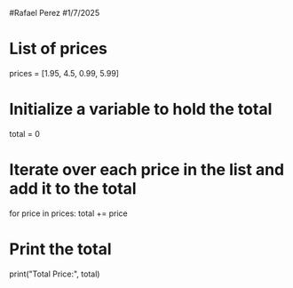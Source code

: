 #Rafael Perez
#1/7/2025
# List of prices
prices = [1.95, 4.5, 0.99, 5.99]

# Initialize a variable to hold the total
total = 0

# Iterate over each price in the list and add it to the total
for price in prices:
    total += price

# Print the total
print("Total Price:", total)
